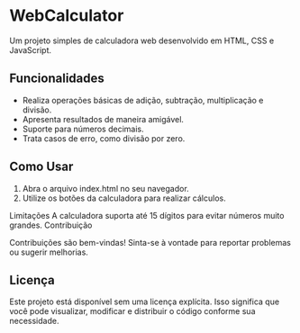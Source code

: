 # WebCalculator
Um projeto simples de calculadora web desenvolvido em HTML, CSS e JavaScript.

## Funcionalidades

- Realiza operações básicas de adição, subtração, multiplicação e divisão.
- Apresenta resultados de maneira amigável.
- Suporte para números decimais.
- Trata casos de erro, como divisão por zero.

## Como Usar

1. Abra o arquivo index.html no seu navegador.
2. Utilize os botões da calculadora para realizar cálculos.

Limitações
A calculadora suporta até 15 dígitos para evitar números muito grandes.
Contribuição

Contribuições são bem-vindas! Sinta-se à vontade para reportar problemas ou sugerir melhorias.

## Licença

Este projeto está disponível sem uma licença explícita. Isso significa que você pode visualizar, modificar e distribuir o código conforme sua necessidade.
